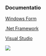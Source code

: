 
### Documentatio
<a href="https://learn.microsoft.com/en-us/visualstudio/ide/create-csharp-winform-visual-studio?view=vs-2022"><p>Windows Form</p></a>
<a href="https://learn.microsoft.com/en-us/visualstudio/ide/create-csharp-winform-visual-studio?view=vs-2022](https://learn.microsoft.com/en-us/dotnet/desktop/winforms/overview/?view=netdesktop-6.0)"><p>.Net Framework</p></a>
<a href="https://learn.microsoft.com/en-us/visualstudio/ide/create-csharp-winform-visual-studio?view=vs-2022](https://learn.microsoft.com/en-us/visualstudio/install/install-visual-studio?view=vs-2022)"><p>Visual Studio</p></a>


<img src="https://github.com/DarkCloud9000/Multifunction/blob/master/Picture/Poster.PNG">
